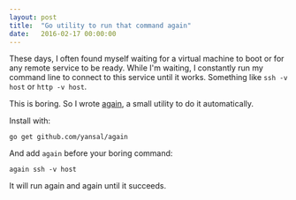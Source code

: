 ```yaml
---
layout: post
title:  "Go utility to run that command again"
date:   2016-02-17 00:00:00
---
```

These days, I often found myself waiting for a virtual machine to boot or for any remote service to be ready. While I'm waiting, I constantly run my command line to connect to this service until it works. Something like `ssh -v host` or `http -v host`.

This is boring. So I wrote [again](https://github.com/yansal/again), a small utility to do it automatically.

Install with:

    go get github.com/yansal/again

And add `again` before your boring command:

    again ssh -v host

It will run again and again until it succeeds.
